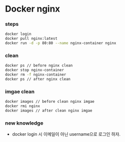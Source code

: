 # Docker nginx

### steps

```bash
docker login
docker pull nginx:latest
docker run -d -p 80:80 --name nginx-container nginx
```

### clean

```bash
docker ps // before nginx clean
docker stop nginx-container
docker rm -f nginx-container
docker ps // after nginx clean
```

### imgae clean

```bash
docker images // before clean nginx imgae
docker rmi nginx
docker images // after clean nginx imgae
```

### new knowledge

- docker login 시 이메일이 아닌 username으로 로그인 하자.